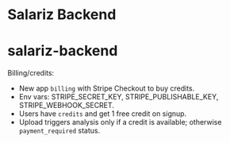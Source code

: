 # Salariz Backend
# salariz-backend

Billing/credits:
- New app `billing` with Stripe Checkout to buy credits.
- Env vars: STRIPE_SECRET_KEY, STRIPE_PUBLISHABLE_KEY, STRIPE_WEBHOOK_SECRET.
- Users have `credits` and get 1 free credit on signup.
- Upload triggers analysis only if a credit is available; otherwise `payment_required` status.
